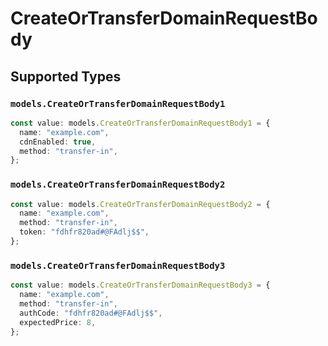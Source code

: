 # CreateOrTransferDomainRequestBody


## Supported Types

### `models.CreateOrTransferDomainRequestBody1`

```typescript
const value: models.CreateOrTransferDomainRequestBody1 = {
  name: "example.com",
  cdnEnabled: true,
  method: "transfer-in",
};
```

### `models.CreateOrTransferDomainRequestBody2`

```typescript
const value: models.CreateOrTransferDomainRequestBody2 = {
  name: "example.com",
  method: "transfer-in",
  token: "fdhfr820ad#@FAdlj$$",
};
```

### `models.CreateOrTransferDomainRequestBody3`

```typescript
const value: models.CreateOrTransferDomainRequestBody3 = {
  name: "example.com",
  method: "transfer-in",
  authCode: "fdhfr820ad#@FAdlj$$",
  expectedPrice: 8,
};
```

